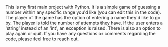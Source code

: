 This is my first main project with Python. It is a simple game of guessing a number within any specific range you'd like (you can edit this in the code). 
The player of the game has the option of entering a name they'd like to go by.
The player is told the number of attempts they have.
If the user enters a 'string' instead of an 'int', an exception is raised.
There is also an option to play again or quit.
If you have any questions or comments regarding the code, please feel free to reach out.
